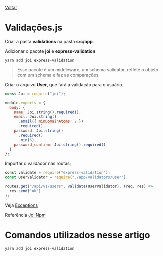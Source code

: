 [Voltar](/Readme.md)

# Validações.js

Criar a pasta **validations** na pasta **src/app**.

Adicionar o pacote **joi** e **express-validation**

```
yarn add joi express-validation
```

> Esse pacote é um middleware, um schema validator, reflete o objeto com um schema e faz as comparações.

Criar o arquivo **User**, que fará a validação para o usuário.

```js
const Joi = require("joi");

module.exports = {
  body: {
    name: Joi.string().required(),
    email: Joi.string()
      .email({ minDomainAtoms: 2 })
      .required(),
    password: Joi.string()
      .required()
      .min(6),
    password_confirm: Joi.string().required()
  }
};
```

Importar o validador nas routas;

```js
const validate = require("express-validation");
const UserValidator = require("./app/validators/User");

routes.get("/api/v1/users", validate(UserValidator), (req, res) =>
  res.send("ok")
);
```

Veja [Exceptions](/src/express/exceptions.md)

Referência [Joi Npm](https://www.npmjs.com/package/joi)

# Comandos utilizados nesse artigo

```
yarn add joi express-validation
```
